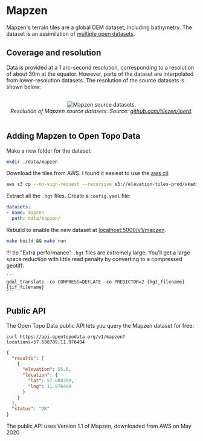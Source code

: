 # Mapzen

Mapzen's terrain tiles are a global DEM dataset, including bathymetry. The dataset is an assimilation of [multiple open datasets](https://github.com/tilezen/joerd/blob/master/docs/data-sources.md). 

## Coverage and resolution

Data is provided at a 1 arc-second resolution, corresponding to a resolution of about 30m at the equator. However, parts of the dataset are interpolated from lower-resolution datasets. The resolution of the source datasets is shown below:


<p style="text-align:center; padding: 1rem 0">
  <img src="/docs/img/mapzen-footprints.png" alt="Mapzen source datasets.">
  <br>
  <em>Resolution of Mapzen source datasets. Source: <a href="https://github.com/tilezen/joerd/blob/master/docs/data-sources.md">github.com/tilezen/joerd</a>.</em>
</p>



## Adding Mapzen to Open Topo Data

Make a new folder for the dataset:

```bash
mkdir ./data/mapzen
```

Download the tiles from AWS. I found it easiest to use the [aws cli](https://pypi.org/project/awscli/):

```bash
aws s3 cp --no-sign-request --recursive s3://elevation-tiles-prod/skadi ./data/mapzen
```

Extract all the `.hgt` files. Create a `config.yaml` file:

```yaml
datasets:
- name: mapzen
  path: data/mapzen/
```

Rebuild to enable the new dataset at [localhost:5000/v1/mapzen](http://localhost:5000/v1/mapzen?locations=51.575,-3.220).

```bash
make build && make run
```

!!! tip "Extra performance"
    `.hgt` files are extremely large. You'll get a large space reduction with little read penalty by converting to a compressed geotiff:

    ```
    gdal_translate -co COMPRESS=DEFLATE -co PREDICTOR=2 {hgt_filename} {tif_filename}
    ```


## Public API

The Open Topo Data public API lets you query the Mapzen dataset for free:

```
curl https://api.opentopodata.org/v1/mapzen?locations=57.688709,11.976404
```

```json
{
  "results": [
    {
      "elevation": 55.0, 
      "location": {
        "lat": 57.688709, 
        "lng": 11.976404
      }
    }
  ], 
  "status": "OK"
}
```


The public API uses Version 1.1 of Mapzen, downloaded from AWS on May 2020
